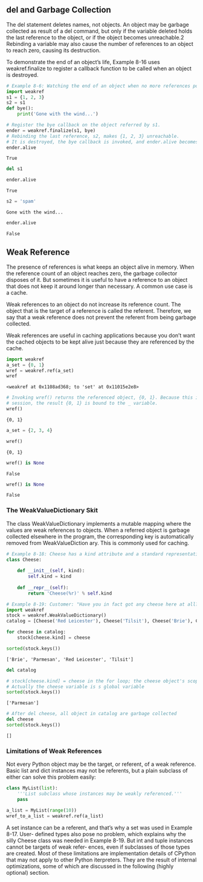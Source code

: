 
## del and Garbage Collection
The del statement deletes names, not objects. An object may be garbage collected as result of a del command, but only if the variable deleted holds the last reference to the object, or if the object becomes unreachable.2 Rebinding a variable may also cause the number of references to an object to reach zero, causing its destruction.

To demonstrate the end of an object’s life, Example 8-16 uses weakref.finalize to register a callback function to be called when an object is destroyed.


```python
# Example 8-6: Watching the end of an object when no more references point to it
import weakref
s1 = {1, 2, 3}
s2 = s1
def bye():
    print('Gone with the wind...')

# Register the bye callback on the object referred by s1.
ender = weakref.finalize(s1, bye)
# Rebinding the last reference, s2, makes {1, 2, 3} unreachable. 
# It is destroyed, the bye callback is invoked, and ender.alive becomes False.
ender.alive
```




    True




```python
del s1
```


```python
ender.alive
```




    True




```python
s2 = 'spam'
```

    Gone with the wind...



```python
ender.alive
```




    False



## Weak Reference
The presence of references is what keeps an object alive in memory. When the reference count of an object reaches zero, the garbage collector disposes of it. But sometimes it is useful to have a reference to an object that does not keep it around longer than necessary. A common use case is a cache.

Weak references to an object do not increase its reference count. The object that is the target of a reference is called the referent. Therefore, we say that a weak reference does not prevent the referent from being garbage collected.

Weak references are useful in caching applications because you don’t want the cached objects to be kept alive just because they are referenced by the cache.


```python
import weakref
a_set = {0, 1}
wref = weakref.ref(a_set)
wref
```




    <weakref at 0x1108ad368; to 'set' at 0x11015e2e8>




```python
# Invoking wref() returns the referenced object, {0, 1}. Because this is a console
# session, the result {0, 1} is bound to the _ variable.
wref()
```




    {0, 1}




```python
a_set = {2, 3, 4}
```


```python
wref()
```




    {0, 1}




```python
wref() is None
```




    False




```python
wref() is None
```




    False



### The WeakValueDictionary Skit
The class WeakValueDictionary implements a mutable mapping where the values are weak references to objects. When a referred object is garbage collected elsewhere in the program, the corresponding key is automatically removed from WeakValueDiction ary. This is commonly used for caching.


```python
# Example 8-18: Cheese has a kind attribute and a standard representation
class Cheese:
    
    def __init__(self, kind):
        self.kind = kind
    
    def __repr__(self):
        return 'Cheese(%r)' % self.kind
```


```python
# Example 8-19: Customer: "Have you in fact got any cheese here at all?"
import weakref
stock = weakref.WeakValueDictionary()
catalog = [Cheese('Red Leicester'), Cheese('Tilsit'), Cheese('Brie'), Cheese('Parmesan')]

for cheese in catalog:
    stock[cheese.kind] = cheese

sorted(stock.keys())
```




    ['Brie', 'Parmesan', 'Red Leicester', 'Tilsit']




```python
del catalog
```


```python
# stock[cheese.kind] = cheese in the for loop; the cheese object's scope is not just in for loop
# Actually the cheese variable is s global variable
sorted(stock.keys())
```




    ['Parmesan']




```python
# After del cheese, all object in catalog are garbage collected
del cheese
sorted(stock.keys())
```




    []



### Limitations of Weak References
Not every Python object may be the target, or referent, of a weak reference. Basic list and dict instances may not be referents, but a plain subclass of either can solve this problem easily:


```python
class MyList(list):
    '''List subclass whose instances may be weakly referenced.'''
    pass
```


```python
a_list = MyList(range(10))
wref_to_a_list = weakref.ref(a_list)
```

A set instance can be a referent, and that’s why a set was used in Example 8-17. User- defined types also pose no problem, which explains why the silly Cheese class was needed in Example 8-19. But int and tuple instances cannot be targets of weak refer‐ ences, even if subclasses of those types are created.
Most of these limitations are implementation details of CPython that may not apply to other Python iterpreters. They are the result of internal optimizations, some of which are discussed in the following (highly optional) section.
